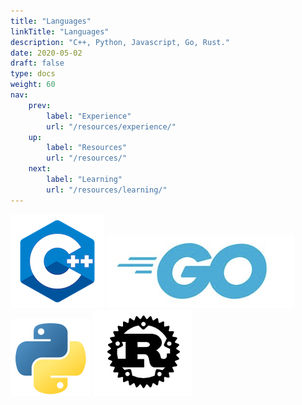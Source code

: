 ```yaml
---
title: "Languages"
linkTitle: "Languages"
description: "C++, Python, Javascript, Go, Rust."
date: 2020-05-02
draft: false
type: docs
weight: 60
nav:
    prev:
        label: "Experience"
        url: "/resources/experience/"
    up:
        label: "Resources"
        url: "/resources/"
    next:
        label: "Learning"
        url: "/resources/learning/"
---
```


![C++ Logo](c++/cpp-logo.png)
![Go Logo](go/go.png)
![Python Logo](python/python.png)
![Rust Logo](rust/rust.png)




